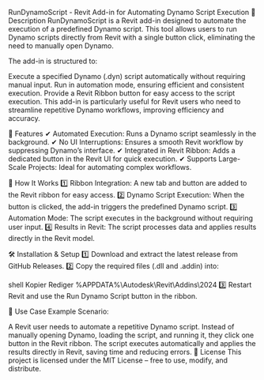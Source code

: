 RunDynamoScript - Revit Add-in for Automating Dynamo Script Execution
📌 Description
RunDynamoScript is a Revit add-in designed to automate the execution of a predefined Dynamo script. This tool allows users to run Dynamo scripts directly from Revit with a single button click, eliminating the need to manually open Dynamo.

The add-in is structured to:

Execute a specified Dynamo (.dyn) script automatically without requiring manual input.
Run in automation mode, ensuring efficient and consistent execution.
Provide a Revit Ribbon button for easy access to the script execution.
This add-in is particularly useful for Revit users who need to streamline repetitive Dynamo workflows, improving efficiency and accuracy.

🚀 Features
✔ Automated Execution: Runs a Dynamo script seamlessly in the background.
✔ No UI Interruptions: Ensures a smooth Revit workflow by suppressing Dynamo’s interface.
✔ Integrated in Revit Ribbon: Adds a dedicated button in the Revit UI for quick execution.
✔ Supports Large-Scale Projects: Ideal for automating complex workflows.

🔧 How It Works
1️⃣ Ribbon Integration: A new tab and button are added to the Revit ribbon for easy access.
2️⃣ Dynamo Script Execution: When the button is clicked, the add-in triggers the predefined Dynamo script.
3️⃣ Automation Mode: The script executes in the background without requiring user input.
4️⃣ Results in Revit: The script processes data and applies results directly in the Revit model.

🛠 Installation & Setup
1️⃣ Download and extract the latest release from GitHub Releases.
2️⃣ Copy the required files (.dll and .addin) into:

shell
Kopier
Rediger
%APPDATA%\Autodesk\Revit\Addins\2024
3️⃣ Restart Revit and use the Run Dynamo Script button in the ribbon.

🎯 Use Case Example
Scenario:

A Revit user needs to automate a repetitive Dynamo script.
Instead of manually opening Dynamo, loading the script, and running it, they click one button in the Revit ribbon.
The script executes automatically and applies the results directly in Revit, saving time and reducing errors.
📜 License
This project is licensed under the MIT License – free to use, modify, and distribute.
